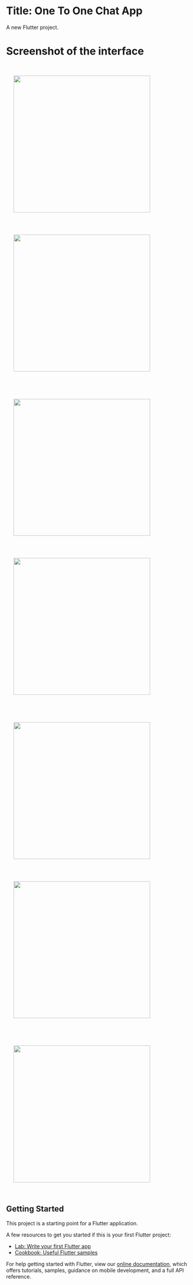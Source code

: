 # Title: One To One Chat App

A new Flutter project.
# Screenshot of the interface 

<img src="https://user-images.githubusercontent.com/53346391/181738197-ea34c68c-6d76-4d5a-94f8-07a781ff2017.jpeg" width="370"  hspace="20" vspace="30">   <img src="https://user-images.githubusercontent.com/53346391/181738292-98a3765a-b839-41ee-8ec1-4a02fd89886c.jpeg" width="370"  hspace="20" vspace="30">

<img src="https://user-images.githubusercontent.com/53346391/181742251-af340ff7-cbc3-4dd9-815b-42bffd12c26e.jpeg" width="370"  hspace="20" vspace="30">   <img src="https://user-images.githubusercontent.com/53346391/181742292-55e4f3bf-1292-45e0-be6a-b7b61c232ecf.jpeg" width="370"  hspace="20" vspace="30">

<img src="https://user-images.githubusercontent.com/53346391/181742335-c17c0e86-67d7-4380-908f-5f8754e7890f.jpeg" width="370"  hspace="20" vspace="30">   <img src="https://user-images.githubusercontent.com/53346391/181742364-8ec91d90-f09b-4a19-8e9c-d8a01b5eb204.jpeg" width="370"  hspace="20" vspace="30">

<img src="https://user-images.githubusercontent.com/53346391/181742393-d3071340-433e-47ea-abdf-595d7a7d63c6.jpeg" width="370" hspace="20" vspace="30">




## Getting Started

This project is a starting point for a Flutter application.

A few resources to get you started if this is your first Flutter project:

- [Lab: Write your first Flutter app](https://flutter.dev/docs/get-started/codelab)
- [Cookbook: Useful Flutter samples](https://flutter.dev/docs/cookbook)

For help getting started with Flutter, view our
[online documentation](https://flutter.dev/docs), which offers tutorials,
samples, guidance on mobile development, and a full API reference.

